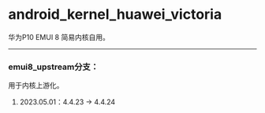 # android_kernel_huawei_victoria
华为P10 EMUI 8 简易内核自用。  
***  
### emui8_upstream分支：  
用于内核上游化。
1. 2023.05.01：4.4.23 -> 4.4.24

